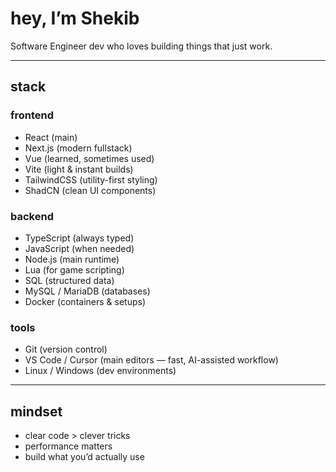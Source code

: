 # hey, I’m Shekib

Software Engineer dev who loves building things that just work.

---

## stack

### frontend
- React (main)
- Next.js (modern fullstack)
- Vue (learned, sometimes used)
- Vite (light & instant builds)
- TailwindCSS (utility-first styling)
- ShadCN (clean UI components)

### backend
- TypeScript (always typed)
- JavaScript (when needed)
- Node.js (main runtime)
- Lua (for game scripting)
- SQL (structured data)
- MySQL / MariaDB (databases)
- Docker (containers & setups)

### tools
- Git (version control)
- VS Code / Cursor (main editors — fast, AI-assisted workflow)
- Linux / Windows (dev environments)

---

## mindset
- clear code > clever tricks  
- performance matters  
- build what you’d actually use
